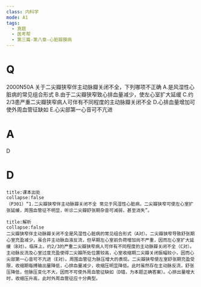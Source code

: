 ```yaml
---
class: 内科学
mode: A1
tags:
  - 真题
  - 医考帮
  - 第三篇-第八章-心脏瓣膜病
---
```


# Q
2000N50A 关于二尖瓣狭窄伴主动脉瓣关闭不全，下列哪项不正确
A.是风湿性心脏病的常见组合形式
B.由于二尖瓣狭窄致心排血量减少，使左心室扩大延缓
C.约2/3患严重二尖瓣狭窄病人可伴有不同程度的主动脉瓣关闭不全
D.心排血量增加可使外周血管征缺如
E.心尖部第一心音可不亢进

# A
D
# D
```ad-note
title:课本出处
collapse:false
（P301）“1.二尖瓣狭窄伴主动脉瓣关闭不全 常见于风湿性心脏病，二尖瓣狭窄可使左心室扩张延缓，周围血管征不明显，听诊二尖瓣舒张期杂音可减弱，甚至消失”。
```

```ad-summary
title:解析
collapse:false
二尖瓣狭窄伴主动脉瓣关闭不全是风湿性心脏病的常见组合形式（A对）。二尖瓣狭窄导致舒张期心室充盈减少，虽合并主动脉血液反流，但早期左心室前负荷增加尚不严重，因而左心室扩大延缓（B对）。临床上，约2/3的严重二尖瓣狭窄病人可伴有不同程度的主动脉瓣关闭不全（C对）。主动脉反流及心室过度充盈使得二尖瓣所处位置较高，心室收缩期二尖瓣关闭振幅较小，因而心尖部第一心音可不亢进（E对）。周围血管征为脉压增大的表现。二尖瓣狭窄使左室舒张期充盈受限，收缩期每搏输出量降低，心排血量减少，收缩压明显降低。此时虽然存在主动脉反流，舒张压降低，但脉压变化不大，因而不可使外周血管征缺如（D错，为本题正确答案）。心排出量增大时，收缩压升高，此时外周血管征应十分典型。
```


